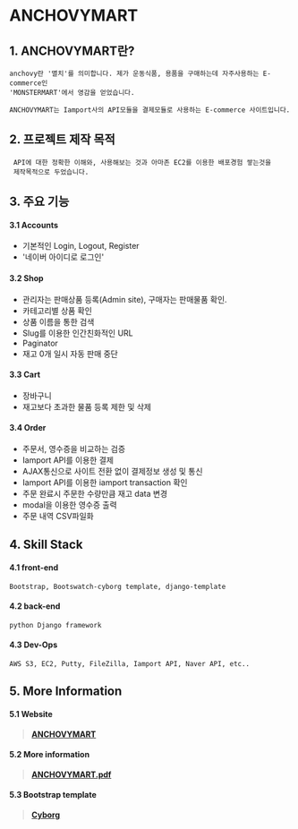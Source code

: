 # ANCHOVYMART

## 1. ANCHOVYMART란?
	anchovy란 '멸치'를 의미합니다. 제가 운동식품, 용품을 구매하는데 자주사용하는 E-commerce인
    'MONSTERMART'에서 영감을 얻었습니다.
    
    ANCHOVYMART는 Iamport사의 API모듈을 결제모듈로 사용하는 E-commerce 사이트입니다.

## 2. 프로젝트 제작 목적
	 API에 대한 정확한 이해와, 사용해보는 것과 아마존 EC2를 이용한 배포경험 쌓는것을
     제작목적으로 두었습니다.

## 3. 주요 기능
#### 3.1 Accounts
* 기본적인 Login, Logout, Register
* '네이버 아이디로 로그인'
#### 3.2 Shop
* 관리자는 판매상품 등록(Admin site), 구매자는 판매물품 확인.
* 카테고리별 상품 확인
* 상품 이름을 통한 검색
* Slug를 이용한 인간친화적인 URL
* Paginator 
* 재고 0개 일시 자동 판매 중단
#### 3.3 Cart
* 장바구니
* 재고보다 초과한 물품 등록 제한 및 삭제
#### 3.4 Order
* 주문서, 영수증을 비교하는 검증
* Iamport API를 이용한 결제
* AJAX통신으로 사이트 전환 없이 결제정보 생성 및 통신
* Iamport API를 이용한 iamport transaction 확인
* 주문 완료시 주문한 수량만큼 재고 data 변경
* modal을 이용한 영수증 출력
* 주문 내역 CSV파일화


## 4. Skill Stack

#### 4.1 front-end
	Bootstrap, Bootswatch-cyborg template, django-template
#### 4.2 back-end
	python Django framework
#### 4.3 Dev-Ops
	AWS S3, EC2, Putty, FileZilla, Iamport API, Naver API, etc..
    
## 5. More Information
#### 5.1 Website 
>[**ANCHOVYMART**](http://ec2-13-125-139-153.ap-northeast-2.compute.amazonaws.com/)
#### 5.2 More information  
>[**ANCHOVYMART.pdf**](https://github.com/Donkey-1028/ANCHOVYMART/blob/master/ANCHOVYMART.pdf)
#### 5.3 Bootstrap template  
>[**Cyborg**](https://bootswatch.com/cyborg/)
<br>



<br>
